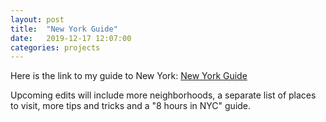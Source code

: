 ```yaml
---
layout: post
title:  "New York Guide"
date:   2019-12-17 12:07:00
categories: projects
---
```


Here is the link to my guide to New York:
<a href="https://www.notion.so/New-York-City-Guide-819ae2be8919411c92012d4b86f21b2f"> New York Guide </a>

Upcoming edits will include more neighborhoods, a separate list of places to visit,
more tips and tricks and a "8 hours in NYC" guide.
